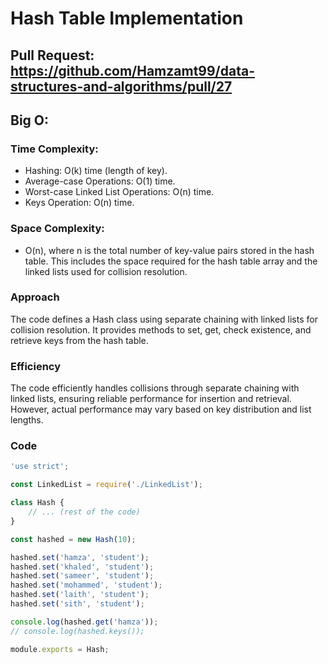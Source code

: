 # Hash Table Implementation

## Pull Request: https://github.com/Hamzamt99/data-structures-and-algorithms/pull/27

## Big O:
### Time Complexity:
- Hashing: O(k) time (length of key).
- Average-case Operations: O(1) time.
- Worst-case Linked List Operations: O(n) time.
- Keys Operation: O(n) time.

### Space Complexity:
- O(n), where n is the total number of key-value pairs stored in the hash table. This includes the space required for the hash table array and the linked lists used for collision resolution.

### Approach
The code defines a Hash class using separate chaining with linked lists for collision resolution. It provides methods to set, get, check existence, and retrieve keys from the hash table.

### Efficiency
The code efficiently handles collisions through separate chaining with linked lists, ensuring reliable performance for insertion and retrieval. However, actual performance may vary based on key distribution and list lengths.

### Code
```javascript
'use strict';

const LinkedList = require('./LinkedList');

class Hash {
    // ... (rest of the code)
}

const hashed = new Hash(10);

hashed.set('hamza', 'student');
hashed.set('khaled', 'student');
hashed.set('sameer', 'student');
hashed.set('mohammed', 'student');
hashed.set('laith', 'student');
hashed.set('sith', 'student');

console.log(hashed.get('hamza'));
// console.log(hashed.keys());

module.exports = Hash;
